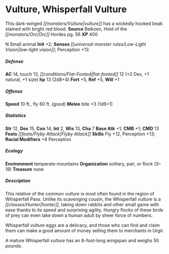 ﻿---
cssclass: [monsters]
title1: Vulture, Whisperfall Vulture
desc_short: This dark-winged vulture has a wickedly hooked beak stained with bright
  red blood.
title2: Whisperfall Vulture
CR: 1
sources:
- name: Belkzen, Hold of the Orc Hordes
  page: 56
  link: http://paizo.com/products/btpy97lw?Pathfinder-Campaign-Setting-Belkzen-Hold-of-the-Orc-Hordes
XP: 400
alignment: N
size: Small
type: animal
initiative:
  bonus: 2
senses:
  low-light vision: true
AC:
  AC: 14
  touch: 13
  flat_footed: 12
  components:
    dex: 2
    natural: 1
    size: 1
HP:
  HP: 13
  long: 2d8+4
saves:
  fort: 5
  ref: 5
  will: 1
speeds:
  base: 10
  fly: 60
  fly_maneuverability: good
attacks:
  melee:
  - - text: bite +3 (1d6+1)
      entries:
      - - damage: 1d6+1
      attack: bite
      bonus:
      - 3
ability_scores:
  STR: 12
  DEX: 15
  CON: 14
  INT: 2
  WIS: 13
  CHA: 7
BAB: 1
CMB: 1
CMD: 13
feats:
- name: Flyby Attack
skills:
  Fly: 12
  Perception: 13
  _racial_mods:
    Perception:
      _: 8
ecology:
  environment: temperate mountains
  organization: solitary, pair, or flock (3-18)
  treasure_type: none
desc_long: |-
  This relative of the common vulture is most often found in the region of Whisperfall Pass. Unlike its scavenging cousin, the Whisperfall vulture is a hunter, taking down rabbits and other small game with ease thanks to its speed and surprising agility. Hungry flocks of these birds of prey can even take down a human adult by sheer force of numbers.

   Whisperfall vulture eggs are a delicacy, and those who can find and claim them can make a good amount of money selling them to merchants in Urgir.

   A mature Whisperfall vulture has an 8-foot-long wingspan and weighs 50 pounds.

---

# Vulture, Whisperfall Vulture
This dark-winged _[[monsters/Vulture|vulture]]_ has a wickedly hooked beak stained with bright red blood.
**Source** Belkzen, Hold of the _[[monsters/Orc|Orc]]_ Hordes pg. 56
**XP** 400

N Small animal
**Init** +2; **Senses** _[[universal monster rules/Low-Light Vision|low-light vision]]_; Perception +13

##### Defense

**AC** 14, touch 13, _[[conditions/Flat-Footed|flat-footed]]_ 12 (+2 Dex, +1 natural, +1 size)
**hp** 13 (2d8+4)
**Fort** +5, **Ref** +5, **Will** +1

##### Offense
**Speed** 10 ft., fly 60 ft. (good)
**Melee** bite +3 (1d6+1)

##### Statistics
**Str** 12, **Dex** 15, **Con** 14, **Int** 2, **Wis** 13, **Cha** 7
**Base Atk** +1; **CMB** +1; **CMD** 13
**Feats** _[[feats/Flyby Attack|Flyby Attack]]_
**Skills** Fly +12, Perception +13; **Racial Modifiers** +8 Perception

##### Ecology

**Environment** temperate mountains
**Organization** solitary, pair, or flock (3–18)
**Treasure** none

##### Description

This relative of the common _vulture_ is most often found in the region of Whisperfall Pass. Unlike its scavenging cousin, the Whisperfall _vulture_ is a _[[classes/Hunter|hunter]]_, taking down rabbits and other small game with ease thanks to its speed and surprising agility. Hungry flocks of these birds of prey can even take down a human adult by sheer force of numbers.

Whisperfall _vulture_ eggs are a delicacy, and those who can find and claim them can make a good amount of money selling them to merchants in Urgir.

A mature Whisperfall _vulture_ has an 8-foot-long wingspan and weighs 50 pounds.